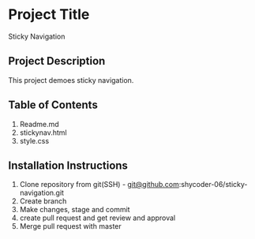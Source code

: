 # Project Title

Sticky Navigation

## Project Description

This project demoes sticky navigation.

## Table of Contents

1. Readme.md
2. stickynav.html
3. style.css

## Installation Instructions

1. Clone repository from git(SSH) - git@github.com:shycoder-06/sticky-navigation.git
2. Create branch
3. Make changes, stage and commit
4. create pull request and get review and approval
5. Merge pull request with master
